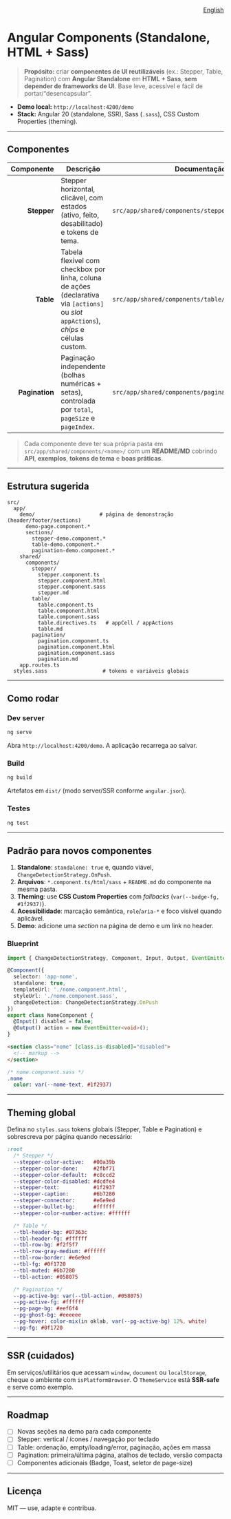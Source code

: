 <p align="right"><a href="./README.md">English</a></p>

# Angular Components (Standalone, HTML + Sass)

> **Propósito:** criar **componentes de UI reutilizáveis** (ex.: Stepper, Table, Pagination) com **Angular Standalone** em **HTML + Sass**, **sem depender de frameworks de UI**. Base leve, acessível e fácil de portar/“desencapsular”.

- **Demo local:** `http://localhost:4200/demo`
- **Stack:** Angular 20 (standalone, SSR), Sass (`.sass`), CSS Custom Properties (theming).

---

## Componentes

| Componente | Descrição | Documentação | Demo |
|-----------:|-----------|--------------|------|
| **Stepper** | Stepper horizontal, clicável, com estados (ativo, feito, desabilitado) e tokens de tema. | `src/app/shared/components/stepper/stepper.md` | `/demo#stepper` |
| **Table** | Tabela flexível com checkbox por linha, coluna de ações (declarativa via `[actions]` ou *slot* `appActions`), *chips* e células custom. | `src/app/shared/components/table/table.md` | `/demo#table` |
| **Pagination** | Paginação independente (bolhas numéricas + setas), controlada por `total`, `pageSize` e `pageIndex`. | `src/app/shared/components/pagination/pagination.md` | `/demo#pagination` |

> Cada componente deve ter sua própria pasta em `src/app/shared/components/<nome>/` com um **README/MD** cobrindo **API**, **exemplos**, **tokens de tema** e **boas práticas**.

---

## Estrutura sugerida

```
src/
  app/
    demo/                     # página de demonstração (header/footer/sections)
      demo-page.component.*
      sections/
        stepper-demo.component.*
        table-demo.component.*
        pagination-demo.component.*
    shared/
      components/
        stepper/
          stepper.component.ts
          stepper.component.html
          stepper.component.sass
          stepper.md
        table/
          table.component.ts
          table.component.html
          table.component.sass
          table.directives.ts   # appCell / appActions
          table.md
        pagination/
          pagination.component.ts
          pagination.component.html
          pagination.component.sass
          pagination.md
    app.routes.ts
  styles.sass                  # tokens e variáveis globais
```

---

## Como rodar

### Dev server
```bash
ng serve
```
Abra `http://localhost:4200/demo`. A aplicação recarrega ao salvar.

### Build
```bash
ng build
```
Artefatos em `dist/` (modo server/SSR conforme `angular.json`).

### Testes
```bash
ng test
```

---

## Padrão para novos componentes

1. **Standalone**: `standalone: true` e, quando viável, `ChangeDetectionStrategy.OnPush`.
2. **Arquivos**: `*.component.ts/html/sass` + `README.md` do componente na mesma pasta.
3. **Theming**: use **CSS Custom Properties** com *fallbacks* (`var(--badge-fg, #1f2937)`).
4. **Acessibilidade**: marcação semântica, `role`/`aria-*` e foco visível quando aplicável.
5. **Demo**: adicione uma *section* na página de demo e um link no header.

### Blueprint
```ts
import { ChangeDetectionStrategy, Component, Input, Output, EventEmitter } from '@angular/core';

@Component({
  selector: 'app-nome',
  standalone: true,
  templateUrl: './nome.component.html',
  styleUrl: './nome.component.sass',
  changeDetection: ChangeDetectionStrategy.OnPush
})
export class NomeComponent {
  @Input() disabled = false;
  @Output() action = new EventEmitter<void>();
}
```

```html
<section class="nome" [class.is-disabled]="disabled">
  <!-- markup -->
</section>
```

```sass
/* nome.component.sass */
.nome
  color: var(--nome-text, #1f2937)
```

---

## Theming global

Defina no `styles.sass` tokens globais (Stepper, Table e Pagination) e sobrescreva por página quando necessário:

```sass
:root
  /* Stepper */
  --stepper-color-active:   #00a39b
  --stepper-color-done:     #2fbf71
  --stepper-color-default:  #c8ccd2
  --stepper-color-disabled: #dcdfe4
  --stepper-text:           #1f2937
  --stepper-caption:        #6b7280
  --stepper-connector:      #e6e9ed
  --stepper-bullet-bg:      #ffffff
  --stepper-color-number-active: #ffffff

  /* Table */
  --tbl-header-bg: #07363c
  --tbl-header-fg: #ffffff
  --tbl-row-bg: #f2f5f7
  --tbl-row-gray-medium: #ffffff
  --tbl-row-border: #e6e9ed
  --tbl-fg: #0f1720
  --tbl-muted: #6b7280
  --tbl-action: #058075

  /* Pagination */
  --pg-active-bg: var(--tbl-action, #058075)
  --pg-active-fg: #ffffff
  --pg-page-bg: #eef6f4
  --pg-ghost-bg: #eeeeee
  --pg-hover: color-mix(in oklab, var(--pg-active-bg) 12%, white)
  --pg-fg: #0f1720
```

---

## SSR (cuidados)

Em serviços/utilitários que acessam `window`, `document` ou `localStorage`, cheque o ambiente com `isPlatformBrowser`. O `ThemeService` está **SSR-safe** e serve como exemplo.

---

## Roadmap

- [ ] Novas seções na demo para cada componente
- [ ] Stepper: vertical / ícones / navegação por teclado
- [ ] Table: ordenação, empty/loading/error, paginação, ações em massa
- [ ] Pagination: primeira/última página, atalhos de teclado, versão compacta
- [ ] Componentes adicionais (Badge, Toast, seletor de page-size)

---

## Licença

MIT — use, adapte e contribua.
